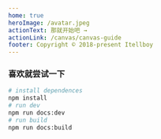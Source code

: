```yaml
---
home: true
heroImage: /avatar.jpeg
actionText: 那就开始吧 →
actionLink: /canvas/canvas-guide
footer: Copyright © 2018-present Itellboy
---
```


### 喜欢就尝试一下

```bash
# install dependences
npm install
# run dev
npm run docs:dev
# run build
npm run docs:build
```